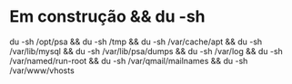 # Em construção && du -sh
du -sh /opt/psa && du -sh  /tmp && du -sh  /var/cache/apt && du -sh  /var/lib/mysql && du -sh  /var/lib/psa/dumps && du -sh  /var/log && du -sh  /var/named/run-root && du -sh  /var/qmail/mailnames && du -sh  /var/www/vhosts